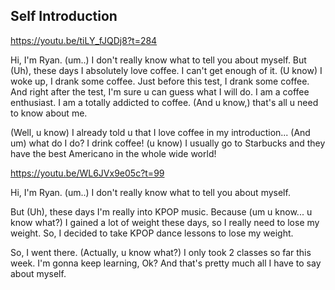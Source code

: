 ## Self Introduction

https://youtu.be/tiLY_fJQDj8?t=284

Hi, I'm Ryan.
(um..) I don't really know what to tell you about myself.
But (Uh), these days I absolutely love coffee. I can't get enough of it.
(U know) I woke up, I drank some coffee.
Just before this test, I drank some coffee.
And right after the test, I'm sure u can guess what I will do.
I am a coffee enthusiast.
I am a totally addicted to coffee.
(And u know,) that's all u need to know about me.

(Well, u know) I already told u that I love coffee in my introduction... 
(And um) what do I do? I drink coffee! 
(u know) I usually go to Starbucks and they have the best Americano 
in the whole wide world!

https://youtu.be/WL6JVx9e05c?t=99

Hi, I'm Ryan.
(um..) I don't really know what to tell you about myself.

But (Uh), these days I'm really into KPOP music.
Because (um u know... u know what?)
I gained a lot of weight these days, so I really need to lose my weight.
So, I decided to take KPOP dance lessons to lose my weight.

So, I went there.
(Actually, u know what?) I only took 2 classes so far this week.
I'm gonna keep learning, Ok?
And that's pretty much all I have to say about myself.
